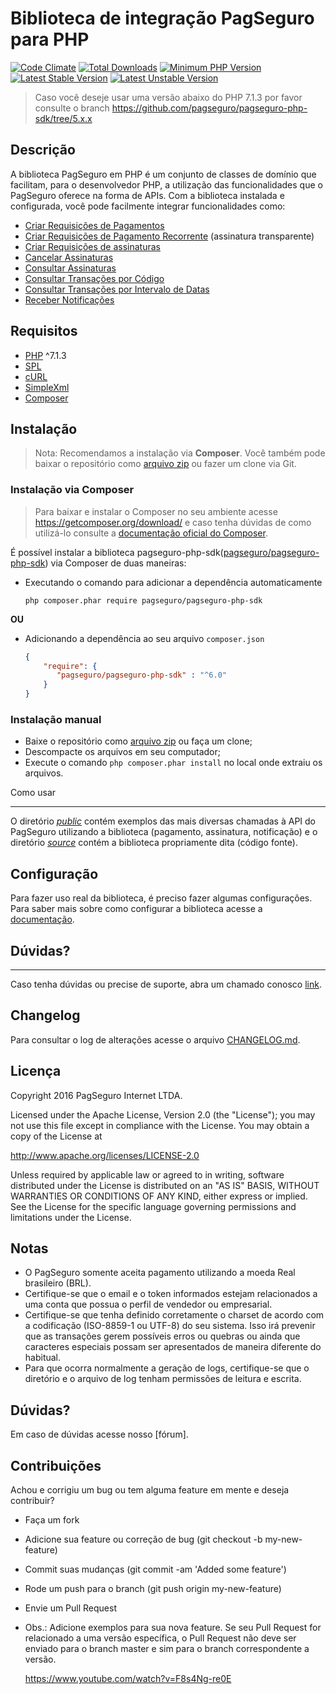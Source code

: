 # Biblioteca de integração PagSeguro para PHP

[![Code Climate](https://codeclimate.com/github/pagseguro/pagseguro-php-sdk/badges/gpa.svg)](https://codeclimate.com/github/pagseguro/pagseguro-php-sdk)
[![Total Downloads](https://poser.pugx.org/pagseguro/pagseguro-php-sdk/d/total.svg)](https://packagist.org/packages/pagseguro/pagseguro-php-sdk)
[![Minimum PHP Version](https://img.shields.io/badge/php-%3E%3D%207.1.3-blue.svg?style=flat-square)](https://php.net/)
[![Latest Stable Version](https://poser.pugx.org/pagseguro/pagseguro-php-sdk/v/stable.svg)](https://packagist.org/packages/pagseguro/pagseguro-php-sdk)
[![Latest Unstable Version](https://poser.pugx.org/pagseguro/pagseguro-php-sdk/v/unstable.svg)](https://packagist.org/packages/pagseguro/pagseguro-php-sdk)

> Caso você deseje usar uma versão abaixo do PHP 7.1.3 por favor consulte o branch https://github.com/pagseguro/pagseguro-php-sdk/tree/5.x.x

## Descrição

A biblioteca PagSeguro em PHP é um conjunto de classes de domínio que facilitam, para o desenvolvedor PHP, a utilização das funcionalidades que o PagSeguro oferece na forma de APIs. Com a biblioteca instalada e configurada, você pode facilmente integrar funcionalidades como:

- [Criar Requisições de Pagamentos]
- [Criar Requisições de Pagamento Recorrente] (assinatura transparente)
- [Criar Requisições de assinaturas]
- [Cancelar Assinaturas]
- [Consultar Assinaturas]
- [Consultar Transações por Código]
- [Consultar Transações por Intervalo de Datas]
- [Receber Notificações]

## Requisitos

- [PHP] ^7.1.3
- [SPL]
- [cURL]
- [SimpleXml]
- [Composer]

## Instalação

> Nota: Recomendamos a instalação via **Composer**. Você também pode baixar o repositório como [arquivo zip] ou fazer um clone via Git.

### Instalação via Composer

> Para baixar e instalar o Composer no seu ambiente acesse https://getcomposer.org/download/ e caso tenha dúvidas de como utilizá-lo consulte a [documentação oficial do Composer].

É possível instalar a biblioteca pagseguro-php-sdk([pagseguro/pagseguro-php-sdk]) via Composer de duas maneiras:

- Executando o comando para adicionar a dependência automaticamente
  ```
  php composer.phar require pagseguro/pagseguro-php-sdk
  ```

**OU**

- Adicionando a dependência ao seu arquivo `composer.json`
  ```composer.json
  {
      "require": {
         "pagseguro/pagseguro-php-sdk" : "^6.0"
      }
  }
  ```

### Instalação manual

- Baixe o repositório como [arquivo zip] ou faça um clone;
- Descompacte os arquivos em seu computador;
- Execute o comando `php composer.phar install` no local onde extraiu os arquivos.

Como usar

---

O diretório _[public](public)_ contém exemplos das mais diversas chamadas à API do PagSeguro utilizando a biblioteca (pagamento, assinatura, notificação) e o diretório _[source](source)_ contém a biblioteca propriamente dita (código fonte).

## Configuração

Para fazer uso real da biblioteca, é preciso fazer algumas configurações.
Para saber mais sobre como configurar a biblioteca acesse a [documentação](/public/Configuration/README.md).

## Dúvidas?

---

Caso tenha dúvidas ou precise de suporte, abra um chamado conosco [link].

## Changelog

Para consultar o log de alterações acesse o arquivo [CHANGELOG.md](CHANGELOG.md).

## Licença

Copyright 2016 PagSeguro Internet LTDA.

Licensed under the Apache License, Version 2.0 (the "License"); you may not use this file except in compliance with the License. You may obtain a copy of the License at

http://www.apache.org/licenses/LICENSE-2.0

Unless required by applicable law or agreed to in writing, software distributed under the License is distributed on an "AS IS" BASIS, WITHOUT WARRANTIES OR CONDITIONS OF ANY KIND, either express or implied. See the License for the specific language governing permissions and limitations under the License.

## Notas

- O PagSeguro somente aceita pagamento utilizando a moeda Real brasileiro (BRL).
- Certifique-se que o email e o token informados estejam relacionados a uma conta que possua o perfil de vendedor ou empresarial.
- Certifique-se que tenha definido corretamente o charset de acordo com a codificação (ISO-8859-1 ou UTF-8) do seu sistema. Isso irá prevenir que as transações gerem possíveis erros ou quebras ou ainda que caracteres especiais possam ser apresentados de maneira diferente do habitual.
- Para que ocorra normalmente a geração de logs, certifique-se que o diretório e o arquivo de log tenham permissões de leitura e escrita.

## Dúvidas?

Em caso de dúvidas acesse nosso [fórum].

## Contribuições

Achou e corrigiu um bug ou tem alguma feature em mente e deseja contribuir?

- Faça um fork
- Adicione sua feature ou correção de bug (git checkout -b my-new-feature)
- Commit suas mudanças (git commit -am 'Added some feature')
- Rode um push para o branch (git push origin my-new-feature)
- Envie um Pull Request
- Obs.: Adicione exemplos para sua nova feature. Se seu Pull Request for relacionado a uma versão específica, o Pull Request não deve ser enviado para o branch master e sim para o branch correspondente a versão.

  [criar requisições de pagamentos]: https://devs.pagseguro.uol.com.br/docs/checkout-web
  [criar requisições de pagamento recorrente]: https://devs.pagseguro.uol.com.br/docs/pagamento-recorrente
  [criar requisições de assinaturas]: https://devs.pagseguro.uol.com.br/docs/arquivo-documentacoes-depreciadas
  [cancelar assinaturas]: https://devs.pagseguro.uol.com.br/docs/arquivo-documentacoes-depreciadas
  [consultar assinaturas]: https://devs.pagseguro.uol.com.br/docs/arquivo-documentacoes-depreciadas
  [cancelar transações por código]: https://devs.pagseguro.uol.com.br/docs/pagamento-recorrente-cancelamento-de-adesao
  [consultar transações por código]: https://devs.pagseguro.uol.com.br/docs/pagamento-recorrente-consulta-pelo-codigo-de-adesao
  [consultar transações por intervalo de datas]: https://devs.pagseguro.uol.com.br/docs/pagamento-recorrente-consulta-por-intervalo-de-datas
  [receber notificações]: https://devs.pagseguro.uol.com.br/docs/checkout-web-notificacoes
  [link]: https://app.pipefy.com/public/form/k8aKYyJE/?_ga=2.175732066.1759255508.1544013668-532205691.1540442951
  [php]: http://www.php.net/
  [spl]: http://php.net/manual/en/book.spl.php
  [curl]: http://php.net/manual/en/book.curl.php
  [simplexml]: http://php.net/manual/en/book.simplexml.php
  [composer]: https://getcomposer.org
  [pagseguro/pagseguro-php-sdk]: https://packagist.org/packages/pagseguro/pagseguro-php-sdk
  [como receber pagamentos pelo pagseguro]: https://pagseguro.uol.com.br/receba-pagamentos.jhtml#checkout-transparent
  [arquivo zip]: https://github.com/pagseguro/pagseguro-php-sdk/archive/master.zip
  [documentação oficial do composer]: https://getcomposer.org/doc/

  https://www.youtube.com/watch?v=F8s4Ng-re0E
